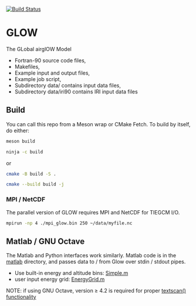 [![Build Status](https://travis-ci.com/scivision/NCAR-GLOW.svg?branch=cmake)](https://travis-ci.com/scivision/NCAR-GLOW)

# GLOW
The GLobal airglOW Model

* Fortran-90 source code files,
* Makefiles,
* Example input and output files,
* Example job script,
* Subdirectory data/ contains input data files,
* Subdirectory data/iri90 contains IRI input data files


## Build
You can call this repo from a Meson wrap or CMake Fetch.
To build by itself, do either:


```sh
meson build

ninja -c build
```

or

```sh
cmake -B build -S .

cmake --build build -j
```

### MPI / NetCDF

The parallel version of GLOW requires MPI and NetCDF for TIEGCM I/O.
```sh
mpirun -np 4 ./mpi_glow.bin 250 ~/data/myfile.nc
```

## Matlab / GNU Octave

The Matlab and Python interfaces work similarly.
Matlab code is in the [matlab](./matlab) directory, and passes data to / from Glow over stdin / stdout pipes.

* Use built-in energy and altitude bins: [Simple.m](./matlab/Simple.m)
* user input energy grid: [EnergyGrid.m](./matlab/EnergyGrid.m)

NOTE: if using GNU Octave, version &ge; 4.2 is required for proper [textscan() functionality](https://www.gnu.org/software/octave/NEWS-4.2.html)
